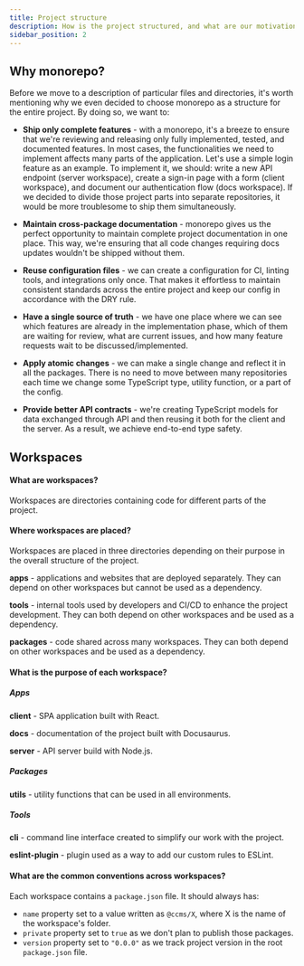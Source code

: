 ```yaml
---
title: Project structure
description: How is the project structured, and what are our motivations behind this choice?
sidebar_position: 2
---
```


## Why monorepo?

Before we move to a description of particular files and directories, it's worth mentioning why we even decided to choose monorepo as a structure for the entire project. By doing so, we want to:

- **Ship only complete features** - with a monorepo, it's a breeze to ensure that we're reviewing and releasing only fully implemented, tested, and documented features. In most cases, the functionalities we need to implement affects many parts of the application. Let's use a simple login feature as an example. To implement it, we should: write a new API endpoint (server workspace), create a sign-in page with a form (client workspace), and document our authentication flow (docs workspace). If we decided to divide those project parts into separate repositories, it would be more troublesome to ship them simultaneously.

- **Maintain cross-package documentation** - monorepo gives us the perfect opportunity to maintain complete project documentation in one place. This way, we're ensuring that all code changes requiring docs updates wouldn't be shipped without them.

- **Reuse configuration files** - we can create a configuration for CI, linting tools, and integrations only once. That makes it effortless to maintain consistent standards across the entire project and keep our config in accordance with the DRY rule.

- **Have a single source of truth** - we have one place where we can see which features are already in the implementation phase, which of them are waiting for review, what are current issues, and how many feature requests wait to be discussed/implemented.

- **Apply atomic changes** - we can make a single change and reflect it in all the packages. There is no need to move between many repositories each time we change some TypeScript type, utility function, or a part of the config.

- **Provide better API contracts** - we're creating TypeScript models for data exchanged through API and then reusing it both for the client and the server. As a result, we achieve end-to-end type safety.

## Workspaces

#### What are workspaces?

Workspaces are directories containing code for different parts of the project.

#### Where workspaces are placed?

Workspaces are placed in three directories depending on their purpose in the overall structure of the project.

**apps** - applications and websites that are deployed separately. They can depend on other workspaces but cannot be used as a dependency.

**tools** - internal tools used by developers and CI/CD to enhance the project development. They can both depend on other workspaces and be used as a dependency.

**packages** - code shared across many workspaces. They can both depend on other workspaces and be used as a dependency.

#### What is the purpose of each workspace?

##### Apps

**client** - SPA application built with React.

**docs** - documentation of the project built with Docusaurus.

**server** - API server build with Node.js.

##### Packages

**utils** - utility functions that can be used in all environments.

##### Tools

**cli** - command line interface created to simplify our work with the project.

**eslint-plugin** - plugin used as a way to add our custom rules to ESLint.

#### What are the common conventions across workspaces?

Each workspace contains a `package.json` file. It should always has:

- `name` property set to a value written as `@ccms/X`, where X is the name of the workspace's folder.
- `private` property set to `true` as we don't plan to publish those packages.
- `version` property set to `"0.0.0"` as we track project version in the root `package.json` file.



